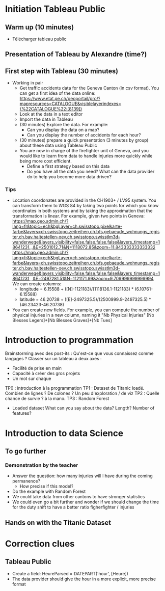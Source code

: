 # Initiation Tableau Public
## Warm up (10 minutes)
* Télécharger tableau public
## Presentation of Tableau by Alexandre (time?)
## First step with Tableau (30 minutes)
* Working in pair
    * Get traffic accidents data for the Geneva Canton (in csv format). You can get a first idea of the data online: https://www.etat.ge.ch/geoportail/pro/?mapresources=CATALOGUE&visiblelayerindexes={%22CATALOGUE%22:[8139]}
    * Look at the data in a text editor
    * Import the data in Tableau
    * (30 minutes) Explore the data. For example:
        * Can you display the data on a map?
        * Can you display the number of accidents for each hour?
    * (30 minutes) prepare a quick presentation (3 minutes by group) about these data using Tableau Public
    * You are now in charge of the firefighter unit of Geneva, and you would like to learn from data to handle injuries more quickly while being more cost efficient.
      * Define a first strategy based on this data
      * Do you have all the data you need? What can the data provider do to help you become more data driven?


### Tips
* Location coordonates are provided in the CH1903+ / LV95 system. You can transform them to WGS 84 by taking two points for which you know coordinates in both systems and by taking the approximation that the transformation is linear. For example, given two points in Geneva:
https://map.geo.admin.ch/?lang=fr&topic=ech&bgLayer=ch.swisstopo.pixelkarte-farbe&layers=ch.swisstopo.zeitreihen,ch.bfs.gebaeude_wohnungs_register,ch.bav.haltestellen-oev,ch.swisstopo.swisstlm3d-wanderwege&layers_visibility=false,false,false,false&layers_timestamp=18641231,,,&E=2501012.71&N=1118072.85&zoom=11.843333333333332
https://map.geo.admin.ch/?lang=fr&topic=ech&bgLayer=ch.swisstopo.pixelkarte-farbe&layers=ch.swisstopo.zeitreihen,ch.bfs.gebaeude_wohnungs_register,ch.bav.haltestellen-oev,ch.swisstopo.swisstlm3d-wanderwege&layers_visibility=false,false,false,false&layers_timestamp=18641231,,,&E=2497281.51&N=1121171.99&zoom=9.709999999999994
We can create columns:
  * longitude = 6.15588 + ([N]-1121183)/(1118136.1-1121183) * (6.10761-6.15588)
  * latitude = 46.20738 + ([E]-2497325.5)/(2500999.9-2497325.5) * (46.23423-46.20738)
* You can create new fields. For example, you can compute the number of physical injuries in a new column, naming it "Nb Physical Injuries"
 [Nb Blesses Legers]+[Nb Blesses Graves]+[Nb Tues]

# Introduction to programmation

Brainstorming avec des post-its : Qu'est-ce que vous connaissez comme langages ? Classer sur un tableau à deux axes :
* Facilité de prise en main
* Capacité à créer des gros projets
* Un mot sur chaque

TP0 : introduction à la programmation
TP1 : Dataset de Titanic loadé. Combien de lignes ? De colones ? Un peu d'exploration / de viz
TP2 : Quelle chance de survie ? à la mano.
TP3 : Random Forest

* Loaded dataset
What can you say about the data?
Length? Number of features?

# Introduction to data Science

## To go further
### Demonstration by the teacher
* Answer the question: how many injuries will I have during the coming permanence?
    * How precise if this model?
* Do the example with Random Forest
* We could take data from other cantons to have stronger statistics
* We could even go a bit further and wonder if we should change the time for the duty shift to have a better ratio figherfighter / injuries

## Hands on with the Titanic Dataset



# Correction clues
## Tableau Public
* Create a field: HeureParsed = DATEPART('hour', [Heure])
* The data provider should give the hour in a more explicit, more precise format